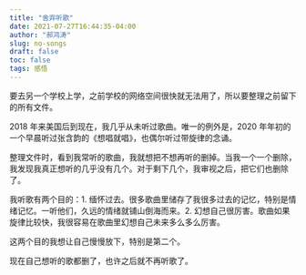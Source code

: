 ```yaml
---
title: "舍弃听歌"
date: 2021-07-27T16:44:35-04:00
author: "郝鸿涛"
slug: no-songs
draft: false
toc: false
tags: 感悟
---
```

要去另一个学校上学，之前学校的网络空间很快就无法用了，所以要整理之前留下的所有文件。

2018 年来美国后到现在，我几乎从未听过歌曲。唯一的例外是，2020 年年初的一个早晨听过张含韵的《想唱就唱》，也偶尔听过带旋律的念诵。

整理文件时，看到我常听的歌曲，我就想把不想再听的删掉。当我一个一个删除，我发现我真正想听的几乎没有几个。对于剩下几个，我审视之后，把它们也删除了。

我听歌有两个目的：1. 缅怀过去。很多歌曲里储存了我很多过去的记忆，特别是情绪记忆。一听他们，久远的情绪就铺山倒海而来。2. 幻想自己很厉害。歌曲如果旋律比较快，我很容易在歌曲里幻想自己未来多么多么厉害。

这两个目的我想让自己慢慢放下，特别是第二个。

现在自己想听的歌都删了，也许之后就不再听歌了。